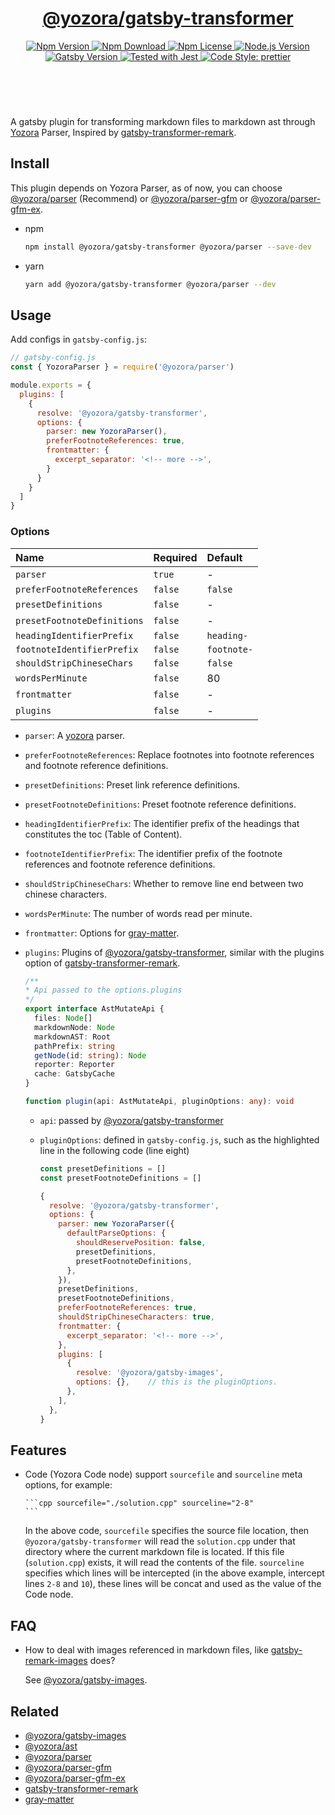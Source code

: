 <header>
  <h1 align="center">
    <a href="https://github.com/yozorajs/gatsby-scaffolds/tree/main/packages/gatsby-transformer#readme">@yozora/gatsby-transformer</a>
  </h1>
  <div align="center">
    <a href="https://www.npmjs.com/package/@yozora/gatsby-transformer">
      <img
        alt="Npm Version"
        src="https://img.shields.io/npm/v/@yozora/gatsby-transformer.svg"
      />
    </a>
    <a href="https://www.npmjs.com/package/@yozora/gatsby-transformer">
      <img
        alt="Npm Download"
        src="https://img.shields.io/npm/dm/@yozora/gatsby-transformer.svg"
      />
    </a>
    <a href="https://www.npmjs.com/package/@yozora/gatsby-transformer">
      <img
        alt="Npm License"
        src="https://img.shields.io/npm/l/@yozora/gatsby-transformer.svg"
      />
    </a>
    <a href="https://github.com/nodejs/node">
      <img
        alt="Node.js Version"
        src="https://img.shields.io/node/v/@yozora/gatsby-transformer"
      />
    </a>
    <a href="https://github.com/gatsbyjs/gatsby">
      <img
        alt="Gatsby Version"
        src="https://img.shields.io/npm/dependency-version/@guanghechen/rollup-config/peer/gatsby"
      />
    </a>
    <a href="https://github.com/facebook/jest">
      <img
        alt="Tested with Jest"
        src="https://img.shields.io/badge/tested_with-jest-9c465e.svg"
      />
    </a>
    <a href="https://github.com/prettier/prettier">
      <img
        alt="Code Style: prettier"
        src="https://img.shields.io/badge/code_style-prettier-ff69b4.svg?style=flat-square"
      />
    </a>
  </div>
</header>
<br/>

A gatsby plugin for transforming markdown files to markdown ast through 
[Yozora][yozora-repo] Parser, Inspired by [gatsby-transformer-remark][].

## Install

This plugin depends on Yozora Parser, as of now, you can choose 
[@yozora/parser][] (Recommend) or [@yozora/parser-gfm][] or [@yozora/parser-gfm-ex].

* npm

  ```bash
  npm install @yozora/gatsby-transformer @yozora/parser --save-dev
  ```

* yarn

  ```bash
  yarn add @yozora/gatsby-transformer @yozora/parser --dev
  ```

## Usage

Add configs in `gatsby-config.js`:

```javascript
// gatsby-config.js
const { YozoraParser } = require('@yozora/parser')

module.exports = {
  plugins: [
    {
      resolve: '@yozora/gatsby-transformer',
      options: {
        parser: new YozoraParser(),
        preferFootnoteReferences: true,
        frontmatter: {
          excerpt_separator: '<!-- more -->',
        }
      }
    }
  ]
}
```

### Options

Name                        | Required  | Default
:---------------------------|:----------|:-----------
`parser`                    | `true`    | -
`preferFootnoteReferences`  | `false`   | `false`
`presetDefinitions`         | `false`   | -
`presetFootnoteDefinitions` | `false`   | -
`headingIdentifierPrefix`   | `false`   | `heading-`
`footnoteIdentifierPrefix`  | `false`   | `footnote-`
`shouldStripChineseChars`   | `false`   | `false`
`wordsPerMinute`            | `false`   | 80
`frontmatter`               | `false`   | -
`plugins`                   | `false`   | -


* `parser`: A [yozora][yozora-repo] parser.

* `preferFootnoteReferences`: Replace footnotes into footnote references and 
  footnote reference definitions.

* `presetDefinitions`: Preset link reference definitions.

* `presetFootnoteDefinitions`: Preset footnote reference definitions.

* `headingIdentifierPrefix`: The identifier prefix of the headings that 
  constitutes the toc (Table of Content).

* `footnoteIdentifierPrefix`: The identifier prefix of the footnote references
  and footnote reference definitions.

* `shouldStripChineseChars`: Whether to remove line end between two chinese characters.

* `wordsPerMinute`: The number of words read per minute.

* `frontmatter`: Options for [gray-matter][].

* `plugins`: Plugins of [@yozora/gatsby-transformer][], similar with the
  plugins option of [gatsby-transformer-remark][].

  ```typescript
  /**
  * Api passed to the options.plugins
  */
  export interface AstMutateApi {
    files: Node[]
    markdownNode: Node
    markdownAST: Root
    pathPrefix: string
    getNode(id: string): Node
    reporter: Reporter
    cache: GatsbyCache
  }

  function plugin(api: AstMutateApi, pluginOptions: any): void
  ```

  - `api`: passed by [@yozora/gatsby-transformer][]
  - `pluginOptions`: defined in `gatsby-config.js`, such as the highlighted 
    line in the following code (line eight)

    ```javascript {8}
    const presetDefinitions = []
    const presetFootnoteDefinitions = []

    {
      resolve: '@yozora/gatsby-transformer',
      options: {
        parser: new YozoraParser({
          defaultParseOptions: {
            shouldReservePosition: false,
            presetDefinitions,
            presetFootnoteDefinitions,
          },
        }),
        presetDefinitions,
        presetFootnoteDefinitions,
        preferFootnoteReferences: true,
        shouldStripChineseCharacters: true,
        frontmatter: {
          excerpt_separator: '<!-- more -->',
        },
        plugins: [
          {
            resolve: '@yozora/gatsby-images',
            options: {},    // this is the pluginOptions.
          },
        ],
      },
    }
    ```


## Features

* Code (Yozora Code node) support `sourcefile` and `sourceline` meta options, for example: 

  ````
  ```cpp sourcefile="./solution.cpp" sourceline="2-8"
  ```
  ````

  In the above code, `sourcefile` specifies the source file location, then 
  `@yozora/gatsby-transformer` will read the `solution.cpp` under that directory
  where the current markdown file is located. If this file (`solution.cpp`)
  exists, it will read the contents of the file. `sourceline` specifies which
  lines will be intercepted (in the above example, intercept lines `2-8` and `10`),
  these lines will be concat and used as the value of the Code node. 


## FAQ

* How to deal with images referenced in markdown files, like [gatsby-remark-images][] does?

  See [@yozora/gatsby-images][].


## Related

* [@yozora/gatsby-images][]
* [@yozora/ast][]
* [@yozora/parser][]
* [@yozora/parser-gfm][]
* [@yozora/parser-gfm-ex][]
* [gatsby-transformer-remark][]
* [gray-matter][]


[homepage]: https://github.com/yozorajs/gatsby-scaffolds/tree/main/packages/gatsby-transformer#readme
[yozora-repo]: https://github.com/yozorajs/yozora
[@yozora/gatsby-transformer]: https://github.com/yozorajs/gatsby-scaffolds/tree/main/packages/gatsby-transformer#readme
[@yozora/gatsby-images]: https://github.com/yozorajs/gatsby-scaffolds/tree/main/packages/gatsby-images#readme
[@yozora/ast]: https://www.npmjs.com/package/@yozora/ast
[@yozora/parser]: https://www.npmjs.com/package/@yozora/parser
[@yozora/parser-gfm]: https://www.npmjs.com/package/@yozora/parser-gfm
[@yozora/parser-gfm-ex]: https://www.npmjs.com/package/@yozora/parser-gfm-ex
[gatsby-transformer-remark]: https://github.com/gatsbyjs/gatsby/tree/master/packages/gatsby-transformer-remark
[gatsby-remark-images]: https://github.com/gatsbyjs/gatsby/tree/master/packages/gatsby-remark-images
[gray-matter]: https://github.com/jonschlinkert/gray-matter
